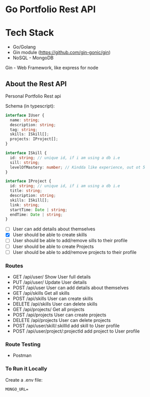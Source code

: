 # Go Portfolio Rest API

# Tech Stack

- Go/Golang
- Gin module (https://github.com/gin-gonic/gin)
- NoSQL - MongoDB

Gin - Web Framework, like express for node

## About the Rest API

Personal Portfolio Rest api

Schema (in typescript):

```ts
interface IUser {
  name: string;
  description: string;
  tag: string;
  skills: ISkill[];
  projects: IProject[];
}

interface ISkill {
  id: string; // unique id, if i am using a db i.e
  sill: string;
  levelOfMastery: number; // Kindda like experience, out ot 5
}

interface IProject {
  id: string; // unique id, if i am using a db i.e
  title: string;
  description: string;
  skills: ISkill[];
  link: string;
  startTime: Date | string;
  endTime: Date | string;
}
```

- [ ] User can add details about themselves
- [x] User should be able to create skills
- [ ] User should be able to add/remove sills to their profile
- [ ] User should be able to create Projects
- [ ] User should be able to add/remove projects to their profile

### Routes

- GET /api/user/ Show User full details
- PUT /api/user/ Update User details
- POST /api/user User can add details about themselves
- GET /api/skills Get all skills
- POST /api/skills User can create skills
- DELETE /api/skills User can delete skills
- GET /api/projects/ Get all projects
- POST /api/projects User can create projects
- DELETE /api/projects User can delete projects
- POST /api/user/skill/:skillId add skill to User profile
- POST /api/user/project/:projectId add project to User profile

### Route Testing

- Postman

### To Run it Locally

Create a .env file:

```
MONGO_URL=
```
